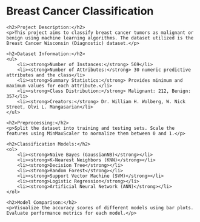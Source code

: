 <!DOCTYPE html>
<html lang="en">
<head>
    <meta charset="UTF-8">
    <meta name="viewport" content="width=device-width, initial-scale=1.0">
    <title>Breast Cancer Classification</title>
</head>
<body>
    <h1>Breast Cancer Classification</h1>

    <h2>Project Description:</h2>
    <p>This project aims to classify breast cancer tumors as malignant or benign using machine learning algorithms. The dataset utilized is the Breast Cancer Wisconsin (Diagnostic) dataset.</p>

    <h2>Dataset Information:</h2>
    <ul>
        <li><strong>Number of Instances:</strong> 569</li>
        <li><strong>Number of Attributes:</strong> 30 numeric predictive attributes and the class</li>
        <li><strong>Summary Statistics:</strong> Provides minimum and maximum values for each attribute.</li>
        <li><strong>Class Distribution:</strong> Malignant: 212, Benign: 357</li>
        <li><strong>Creators:</strong> Dr. William H. Wolberg, W. Nick Street, Olvi L. Mangasarian</li>
    </ul>

    <h2>Preprocessing:</h2>
    <p>Split the dataset into training and testing sets. Scale the features using MinMaxScaler to normalize them between 0 and 1.</p>

    <h2>Classification Models:</h2>
    <ol>
        <li><strong>Naive Bayes (GaussianNB)</strong></li>
        <li><strong>K-Nearest Neighbors (KNN)</strong></li>
        <li><strong>Decision Tree</strong></li>
        <li><strong>Random Forest</strong></li>
        <li><strong>Support Vector Machine (SVM)</strong></li>
        <li><strong>Logistic Regression</strong></li>
        <li><strong>Artificial Neural Network (ANN)</strong></li>
    </ol>

    <h2>Model Comparison:</h2>
    <p>Visualize the accuracy scores of different models using bar plots. Evaluate performance metrics for each model.</p>
</body>
</html>
